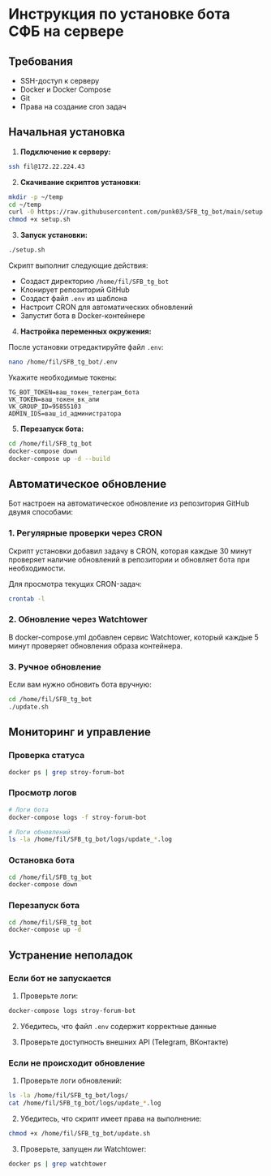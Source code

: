 # Инструкция по установке бота СФБ на сервере

## Требования

- SSH-доступ к серверу
- Docker и Docker Compose
- Git
- Права на создание cron задач

## Начальная установка

1. **Подключение к серверу:**

```bash
ssh fil@172.22.224.43
```

2. **Скачивание скриптов установки:**

```bash
mkdir -p ~/temp
cd ~/temp
curl -O https://raw.githubusercontent.com/punk03/SFB_tg_bot/main/setup.sh
chmod +x setup.sh
```

3. **Запуск установки:**

```bash
./setup.sh
```

Скрипт выполнит следующие действия:
- Создаст директорию `/home/fil/SFB_tg_bot`
- Клонирует репозиторий GitHub
- Создаст файл `.env` из шаблона
- Настроит CRON для автоматических обновлений
- Запустит бота в Docker-контейнере

4. **Настройка переменных окружения:**

После установки отредактируйте файл `.env`:

```bash
nano /home/fil/SFB_tg_bot/.env
```

Укажите необходимые токены:
```
TG_BOT_TOKEN=ваш_токен_телеграм_бота
VK_TOKEN=ваш_токен_вк_апи
VK_GROUP_ID=95855103
ADMIN_IDS=ваш_id_администратора
```

5. **Перезапуск бота:**

```bash
cd /home/fil/SFB_tg_bot
docker-compose down
docker-compose up -d --build
```

## Автоматическое обновление

Бот настроен на автоматическое обновление из репозитория GitHub двумя способами:

### 1. Регулярные проверки через CRON

Скрипт установки добавил задачу в CRON, которая каждые 30 минут проверяет наличие обновлений в репозитории и обновляет бота при необходимости.

Для просмотра текущих CRON-задач:
```bash
crontab -l
```

### 2. Обновление через Watchtower

В docker-compose.yml добавлен сервис Watchtower, который каждые 5 минут проверяет обновления образа контейнера.

### 3. Ручное обновление

Если вам нужно обновить бота вручную:

```bash
cd /home/fil/SFB_tg_bot
./update.sh
```

## Мониторинг и управление

### Проверка статуса

```bash
docker ps | grep stroy-forum-bot
```

### Просмотр логов

```bash
# Логи бота
docker-compose logs -f stroy-forum-bot

# Логи обновлений
ls -la /home/fil/SFB_tg_bot/logs/update_*.log
```

### Остановка бота

```bash
cd /home/fil/SFB_tg_bot
docker-compose down
```

### Перезапуск бота

```bash
cd /home/fil/SFB_tg_bot
docker-compose up -d
```

## Устранение неполадок

### Если бот не запускается

1. Проверьте логи:
```bash
docker-compose logs stroy-forum-bot
```

2. Убедитесь, что файл `.env` содержит корректные данные

3. Проверьте доступность внешних API (Telegram, ВКонтакте)

### Если не происходит обновление

1. Проверьте логи обновлений:
```bash
ls -la /home/fil/SFB_tg_bot/logs/
cat /home/fil/SFB_tg_bot/logs/update_*.log
```

2. Убедитесь, что скрипт имеет права на выполнение:
```bash
chmod +x /home/fil/SFB_tg_bot/update.sh
```

3. Проверьте, запущен ли Watchtower:
```bash
docker ps | grep watchtower
``` 